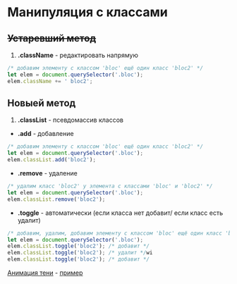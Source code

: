 # Манипуляция с классами

## ~~Устаревший метод~~

1. **.className** - редактировать напрямую
```javascript
/* добавим элементу с классом 'bloc' ещё один класс 'bloc2' */
let elem = document.querySelector('.bloc');
elem.className += ' bloc2';
```

## Новыей метод

1. **.classList** - псевдомассив классов
* **.add** - добавление
```javascript
/* добавим элементу с классом 'bloc' ещё один класс 'bloc2' */
let elem = document.querySelector('.bloc');
elem.classList.add('bloc2');
```  
* **.remove** - удаление
```javascript
/* удалим класс 'bloc2' у элемента с классами 'bloc' и 'bloc2' */
let elem = document.querySelector('.bloc');
elem.classList.remove('bloc2');
```
* **.toggle** - автоматически (если класса нет добавит/ если класс есть удалит)
```javascript
/* добавим, удалим, добавим элементу с классом 'bloc' ещё один класс 'bloc2' */
let elem = document.querySelector('.bloc');
elem.classList.toggle('bloc2'); /* добавит */
elem.classList.toggle('bloc2'); /* удалит */wi
elem.classList.toggle('bloc2'); /* добавит */
```

[Анимация тени](https://github.com/VipBender/JavaScript/blob/master/JS/ClassManipulation/ShadowAnimation.html)
\-
[пример](https://codepen.io/VipBender/pen/RwPegoM)  